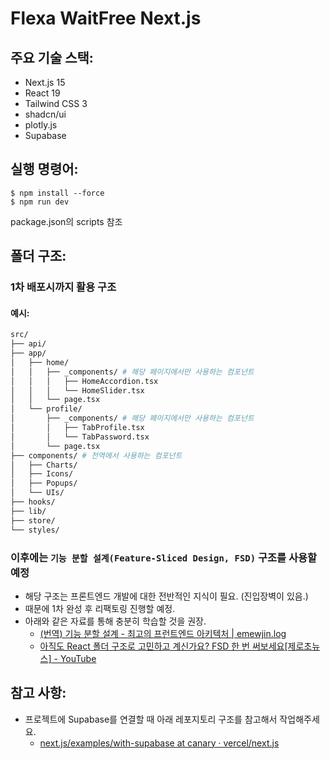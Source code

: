 # Flexa WaitFree Next.js

## 주요 기술 스택:

- Next.js 15
- React 19
- Tailwind CSS 3
- shadcn/ui
- plotly.js
- Supabase

## 실행 명령어:

```shell
$ npm install --force
$ npm run dev
```

package.json의 scripts 참조

## 폴더 구조:

### 1차 배포시까지 활용 구조

#### 예시:

```bash
src/
├── api/
├── app/
│   ├── home/
│   │   ├── _components/ # 해당 페이지에서만 사용하는 컴포넌트
│   │   │   ├── HomeAccordion.tsx
│   │   │   └── HomeSlider.tsx
│   │   └── page.tsx
│   └── profile/
│       ├── _components/ # 해당 페이지에서만 사용하는 컴포넌트
│       │   ├── TabProfile.tsx
│       │   └── TabPassword.tsx
│       └── page.tsx
├── components/ # 전역에서 사용하는 컴포넌트
│   ├── Charts/
│   ├── Icons/
│   ├── Popups/
│   └── UIs/
├── hooks/
├── lib/
├── store/
└── styles/
```

### 이후에는 `기능 분할 설계(Feature-Sliced Design, FSD)` 구조를 사용할 예정

- 해당 구조는 프론트엔드 개발에 대한 전반적인 지식이 필요. (진입장벽이 있음.)
- 때문에 1차 완성 후 리팩토링 진행할 예정.
- 아래와 같은 자료를 통해 충분히 학습할 것을 권장.
  - [(번역) 기능 분할 설계 - 최고의 프런트엔드 아키텍처 | emewjin.log](https://emewjin.github.io/feature-sliced-design/)
  - [아직도 React 폴더 구조로 고민하고 계신가요? FSD 한 번 써보세요[제로초뉴스] - YouTube](https://www.youtube.com/watch?v=64Fx5Y1gEOA&ab_channel=ZeroChoTV)

## 참고 사항:

- 프로젝트에 Supabase를 연결할 때 아래 레포지토리 구조를 참고해서 작업해주세요.
  - [next.js/examples/with-supabase at canary · vercel/next.js](https://github.com/vercel/next.js/tree/canary/examples/with-supabase)
